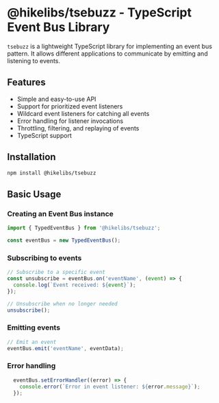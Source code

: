 # @hikelibs/tsebuzz - TypeScript Event Bus Library

`tsebuzz` is a lightweight TypeScript library for implementing an event bus pattern. It allows different applications to communicate by emitting and listening to events.

## Features

- Simple and easy-to-use API
- Support for prioritized event listeners
- Wildcard event listeners for catching all events
- Error handling for listener invocations
- Throttling, filtering, and replaying of events
- TypeScript support

## Installation

```bash 
npm install @hikelibs/tsebuzz
```

## Basic Usage

### Creating an Event Bus instance

```typescript
import { TypedEventBus } from '@hikelibs/tsebuzz';

const eventBus = new TypedEventBus();
```

### Subscribing to events

```typescript
// Subscribe to a specific event
const unsubscribe = eventBus.on('eventName', (event) => {
  console.log(`Event received: ${event}`);
});

// Unsubscribe when no longer needed
unsubscribe();
```

### Emitting events

```typescript
// Emit an event
eventBus.emit('eventName', eventData);
```

### Error handling
```typescript
  eventBus.setErrorHandler((error) => {
    console.error(`Error in event listener: ${error.message}`);
  });
```